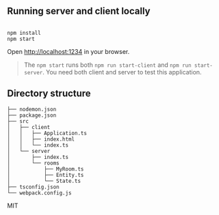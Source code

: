 ## Running server and client locally

```

npm install
npm start
```

Open [http://localhost:1234](http://localhost:1234) in your browser.

> The `npm start` runs both `npm run start-client` and `npm run start-server`.
> You need both client and server to test this application.

## Directory structure

```
├── nodemon.json
├── package.json
├── src
│   ├── client
│   │   ├── Application.ts
│   │   ├── index.html
│   │   └── index.ts
│   └── server
│       ├── index.ts
│       └── rooms
│           ├── MyRoom.ts
│           ├── Entity.ts
│           └── State.ts
├── tsconfig.json
└── webpack.config.js
```


MIT

